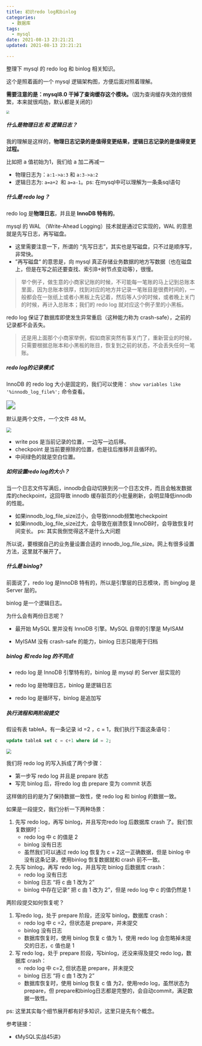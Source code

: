 ```yaml
---
title: 初识redo log和binlog
categories:
  - 数据库
tags:
  - mysql
date: 2021-08-13 23:21:21
updated: 2021-08-13 23:21:21

---
```


整理下 mysql 的 redo log 和 binlog 相关知识。

这个是照着画的一个 mysql 逻辑架构图，方便后面对照着理解。

<!--more-->

**需要注意的是：mysql8.0 干掉了查询缓存这个模块。**（因为查询缓存失效的很频繁，本来就很鸡肋，默认都是关闭的）

<img src="https://blog-1301153828.cos.ap-shanghai.myqcloud.com/mysql%E6%89%A7%E8%A1%8C%E6%B5%81%E7%A8%8B%E5%9B%BE.jpg" style="zoom: 50%;" />

##### 什么是物理日志 和 逻辑日志？

我的理解是这样的，**物理日志记录的是值得变更结果，逻辑日志记录的是值得变更过程。**

比如把 a 值初始为1，我们给 a 加二再减一

- 物理日志为：`a:1->a:3` 和 `a:3->a:2`
- 逻辑日志为:  `a=a+2 `和 `a=a-1`。ps: 在mysql中可以理解为一条条sql语句

##### 什么是 redo log？

redo log 是**物理日志**，并且是 **InnoDB 特有的**。

 mysql 的 WAL （Write-Ahead Logging）技术就是通过它实现的，WAL 的意思就是先写日志，再写磁盘。

- 这里需要注意一下，所谓的 “先写日志”，其实也是写磁盘，只不过是顺序写，非常快。
- ”再写磁盘“ 的意思是，向 mysql 真正存储业务数据的地方写数据（也在磁盘上，但是在写之前还要查找、索引B+树节点变动等），很慢。

> 举个例子，做生意的小商家记账的时候，不可能每一笔账的马上记到总账本里面，因为总账本很厚，找到对应的地方并记录一笔账目是很费时间的，一般都会在一张纸上或者小黑板上先记着，然后等人少的时候，或者晚上关门的时候，再计入总账本；我们的 redo log 就对应这个例子里的小黑板。

redo log 保证了数据库即使发生异常重启（这种能力称为 crash-safe），之前的记录都不会丢失。

> 还是用上面那个小商家举例，假如商家突然有事关门了，重新营业的时候，只需要根据总账本和小黑板的账目，恢复到之前的状态，不会丢失任何一笔账。

##### redo log的记录模式

InnoDB 的 redo log 大小是固定的，我们可以使用： `show variables like '%innodb_log_file%';`  命令查看。

<img src="https://blog-1301153828.cos.ap-shanghai.myqcloud.com/redolog%E9%BB%98%E8%AE%A4%E9%85%8D%E7%BD%AE.PNG" style="zoom:150%;" />

默认是两个文件，一个文件 48 M。

<img src="https://blog-1301153828.cos.ap-shanghai.myqcloud.com/redolog%E8%AF%BB%E5%86%99%E6%96%B9%E5%BC%8F.jpg" style="zoom: 80%;" />

- write pos 是当前记录的位置，一边写一边后移。
- checkpoint 是当前要擦除的位置，也是往后推移并且循环的。
- 中间绿色的就是空白位置。

##### 如何设置redo log的大小？

当一个日志文件写满后，innodb会自动切换到另一个日志文件，而且会触发数据库的checkpoint，这回导致 innodb 缓存脏页的小批量刷新，会明显降低innodb的性能。

- 如果innodb_log_file_size过小，会导致innodb频繁地checkpoint
- 如果innodb_log_file_size过大，会导致在崩溃恢复InnoDB时，会导致恢复时间变长。 ps: 其实我倒觉得这不是什么大问题

所以说，要根据自己的业务量设置合适的 innodb_log_file_size。网上有很多设置方法，这里就不展开了。

##### 什么是 binlog?

前面说了，redo log 是InnoDB 特有的，所以是引擎层的日志模块，而 binglog 是 Server 层的。

binlog 是一个逻辑日志。

为什么会有两份日志呢？

- 最开始 MySQL 里并没有 InnoDB 引擎。MySQL 自带的引擎是 MyISAM

- MyISAM 没有 crash-safe 的能力，binlog 日志只能用于归档

##### binlog 和 redo log 的不同点

- redo log 是 InnoDB 引擎特有的，binlog 是 mysql 的 Server 层实现的

- redo log 是物理日志，binlog 是逻辑日志
- redo log 是循环写，binlog 是追加写

##### 执行流程和两阶段提交

假设有表 tableA，有一条记录 id =2 ，c = 1，我们执行下面这条语句：

```sql
update tableA set c = c+1 where id = 2;
```

<img src="https://blog-1301153828.cos.ap-shanghai.myqcloud.com/%E4%B8%A4%E9%98%B6%E6%AE%B5%E6%8F%90%E4%BA%A4.png" style="zoom:80%;" />



我们将 redo log 的写入拆成了两个步骤：

- 第一步写 redo log 并且是 prepare 状态
- 写完 binlog 后，将redo log 由 prepare 变为 commit 状态

这样做的目的是为了保持数据一致性，使 redo log 和 binlog 的数据一致。

如果是一段提交，我们分析一下两种场景：

1. 先写 redo log，再写 binlog，并且写完redo log 后数据库 crash 了。我们恢复数据时：
   - redo log 中 c 的值是 2
   - binlog 没有日志
   - 虽然我们可以通过 redo log 恢复为 c = 2这一正确数据，但是 binlog 中没有这条记录，使用binlog 恢复数据就和 crash 前不一致。
2. 先写 binlog，再写 redo log，并且写完 binlog 后数据库 crash：
   - redo log 没有日志
   - binlog 日志 “将 c 由 1 改为 2”
   - binlog 中存在记录“ 把 c 由 1 改为 2”，但是 redo log 中 c 的值仍然是 1

两阶段提交如何恢复呢？

1. 写redo log，处于 prepare 阶段，还没写 binlog，数据库 crash：
   - redo log 中 c =2，但状态是 prepare，并未提交
   - binlog 没有日志
   - 数据库恢复时，使用 binlog 恢复 c 值为 1，使用 redo log 会忽略掉未提交的日志，c 值也是 1
2. 写 redo log，处于 prepare 阶段，写binlog，还没来得及提交 redo log，数据库 crash：
   - redo log 中 c=2, 但状态是 prepare，并未提交
   - binlog 日志 “将 c 由 1 改为 2”
   - 数据库恢复时，使用 binlog 恢复 c 值 为2，使用redo log，虽然状态为 prepare，但 prepare和binlog日志都是完整的，会自动commit，满足数据一致性。



ps: 这里其实每个细节展开都有好多知识，这里只是先有个概念。



参考链接：

- 《MySQL实战45讲》





